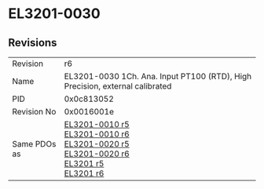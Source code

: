 # EL3201-0030

## Revisions
<table>
<tr>
<td>Revision</td>
<td>r6</td>
</tr>
<tr>
<td>Name</td>
<td>EL3201-0030 1Ch. Ana. Input PT100 (RTD), High Precision, external calibrated</td>
</tr>
<tr>
<td>PID</td>
<td>0x0c813052</td>
</tr>
<tr>
<td>Revision No</td>
<td>0x0016001e</td>
</tr>
<tr>
<td>Same PDOs as</td>
<td><a href="EL3201-0010.md">EL3201-0010 r5</a><br/><a href="EL3201-0010.md">EL3201-0010 r6</a><br/><a href="EL3201-0020.md">EL3201-0020 r5</a><br/><a href="EL3201-0020.md">EL3201-0020 r6</a><br/><a href="EL3201.md">EL3201 r5</a><br/><a href="EL3201.md">EL3201 r6</a></td>
</tr>
</table>
